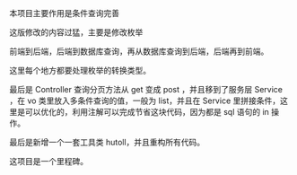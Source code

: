 本项目主要作用是条件查询完善

这版修改的内容过猛，主要是修改枚举

前端到后端，后端到数据库查询，再从数据库查询到后端，后端再到前端。

这里每个地方都要处理枚举的转换类型。

最后是 Controller 查询分页方法从 get 变成 post ，并且移到了服务层 Service ，在 vo 类里放入多条件查询的值，一般为 list，并且在 Service 里拼接条件，这里是可以优化的，利用注解可以完成节省这块代码，因为都是 sql 语句的 in 操作。

最后是新增一个一套工具类 hutoll，并且重构所有代码。

这项目是一个里程碑。